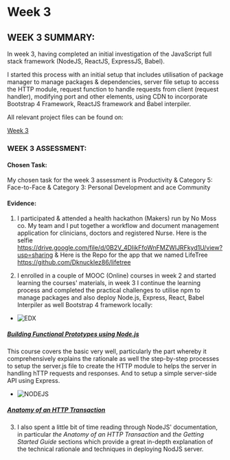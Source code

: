 # Week 3

## WEEK 3 SUMMARY:

In week 3, having completed an initial investigation of the JavaScript full stack framework (NodeJS, ReactJS, ExpressJS, Babel). 

I started this process with an initial setup that includes utilisation of package manager to manage packages & dependencies, server file setup to access the HTTP module, request function to handle requests from client (request handler), modifying port and other elements, using CDN to incorporate  Bootstrap 4 Framework, ReactJS framework and Babel interpiler.  

All relevant project files can be found on:

[Week 3](https://github.com/Dknucklez86/aip/tree/master/week3)

### WEEK 3 ASSESSMENT:

#### Chosen Task:

My chosen task for the week 3 assessment is Productivity & Category 5: Face-to-Face & Category 3: Personal Development and ace Community

#### Evidence:

1. I participated & attended a health hackathon (Makers) run by No Moss co. My team and I put together a workflow and document management application for clinicians, doctors and registered Nurse. Here is the selfie https://drive.google.com/file/d/0B2V_4DIikFfoWnFMZWlJRFkyd1U/view?usp=sharing & Here is the Repo for the app that we named LifeTree https://github.com/Dknucklez86/lifetree

2. I enrolled in a couple of MOOC (Online) courses in week 2 and started learning the courses' materials, in week 3 I continue the learning process and completed the practical challenges to utilise npm to manage packages and also deploy Node.js, Express, React, Babel Interpiler as well Bootstrap 4 framework locally:

* ![EDX](https://www.edx.org/sites/default/files/mediakit/image/thumb/edx_logo_200x200.png) 
##### [Building Functional Prototypes using Node.js](https://www.edx.org/course/building-functional-prototypes-using-microsoft-dev280x)

This course covers the basic very well, particularly the part whereby it comprehensively explains the rationale as well the step-by-step processes to setup the server.js file to create the HTTP module to helps the server in handling hTTP requests and responses. And to setup a simple server-side API using Express.

* ![NODEJS](https://nodeblog.files.wordpress.com/2011/07/nodejs.png)
##### [Anatomy of an HTTP Transaction](https://nodejs.org/en/docs/guides/anatomy-of-an-http-transaction/)

3. I also spent a little bit of time reading through NodeJS' documentation, in particular *the Anatomy of an HTTP Transaction* and *the Getting Started Guide* sections which provide a great in-depth explanation of the technical rationale and techniques in deploying NodJS server.

